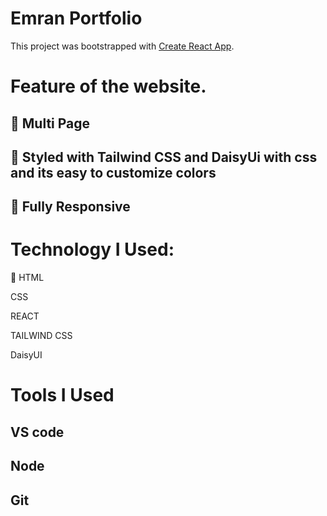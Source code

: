 # Emran Portfolio

This project was bootstrapped with [Create React App](https://github.com/facebook/create-react-app).

# Feature of the website.

## 📖 Multi Page
## 🎨 Styled with Tailwind CSS and DaisyUi with css and its easy to customize colors
## 📱 Fully Responsive


# Technology I Used:

<p>📖 HTML </p>
<p> CSS </p>
<p> REACT </p>
<p> TAILWIND CSS </p>
<p> DaisyUI</p>



# Tools I Used 
## VS code
## Node
## Git
